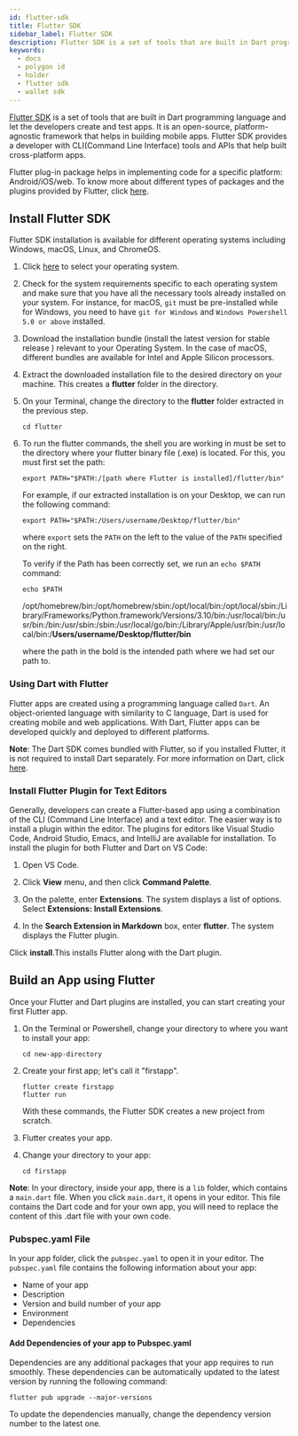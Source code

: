 ```yaml
---
id: flutter-sdk
title: Flutter SDK
sidebar_label: Flutter SDK
description: Flutter SDK is a set of tools that are built in Dart programming language and let the developers create and test apps.
keywords: 
  - docs
  - polygon id
  - holder
  - flutter sdk
  - wallet sdk
---
```


[Flutter SDK](https://docs.flutter.dev/) is a set of tools that are built in Dart programming language and let the developers create and test apps. It is an open-source, platform-agnostic framework that helps in building mobile apps. Flutter SDK provides a developer with CLI(Command Line Interface) tools and APIs that help built cross-platform apps. 

Flutter plug-in package helps in implementing code for a specific platform: Android/iOS/web. To know more about different types of packages and the plugins provided by Flutter, click [here](https://docs.flutter.dev/development/packages-and-plugins/developing-packages).
 
## Install Flutter SDK
 
Flutter SDK installation is available for different operating systems including Windows, macOS, Linux, and ChromeOS.
 
1. Click [here](https://docs.flutter.dev/get-started/install) to select your operating system.

2. Check for the system requirements specific to each operating system and make sure that you have all the necessary tools already installed on your system. For instance, for macOS, `git` must be pre-installed while for Windows, you need to have `git for Windows` and `Windows Powershell 5.0 or above` installed.

3. Download the installation bundle (install the latest version for stable release ) relevant to your Operating System. In the case of macOS, different bundles are available for Intel and Apple Silicon processors.

4. Extract the downloaded installation file to the desired directory on your machine. This creates a **flutter** folder in the directory. 

5. On your Terminal, change the directory to the **flutter** folder extracted in the previous step.
    ```
    cd flutter
    ```

6. To run the flutter commands, the shell you are working in must be set to the directory where your flutter binary file (.exe) is located. For this, you must first set the path:
    ```
    export PATH="$PATH:/[path where Flutter is installed]/flutter/bin"
    ```
    For example, if our extracted installation is on your Desktop, we can run the following command:
    ```
    export PATH="$PATH:/Users/username/Desktop/flutter/bin"
    ```
    where `export` sets the `PATH` on the left to the value of the `PATH` specified on the right. 

    To verify if the Path has been correctly set, we run an `echo $PATH` command:

    ```
    echo $PATH
    ```
    /opt/homebrew/bin:/opt/homebrew/sbin:/opt/local/bin:/opt/local/sbin:/Library/Frameworks/Python.framework/Versions/3.10/bin:/usr/local/bin:/usr/bin:/bin:/usr/sbin:/sbin:/usr/local/go/bin:/Library/Apple/usr/bin:/usr/local/bin:/**Users/username/Desktop/flutter/bin**

    where the path in the bold is the intended path where we had set our path to.
 
### Using Dart with Flutter
 
Flutter apps are created using a programming language called `Dart`. An object-oriented language with similarity to C language, Dart is used for creating mobile and web applications. With Dart, Flutter apps can be developed quickly and deployed to different platforms.

**Note**: The Dart SDK comes bundled with Flutter, so if you installed Flutter, it is not required to install Dart separately. For more information on Dart, click [here](https://dart.dev).
 
### Install Flutter Plugin for Text Editors
 
Generally, developers can create a Flutter-based app using a combination of the CLI (Command Line Interface) and a text editor. The easier way is to install a plugin within the editor. The plugins for editors like Visual Studio Code, Android Studio, Emacs, and IntelliJ are available for installation. To install the plugin for both Flutter and Dart on VS Code:
 
1. Open VS Code.

2. Click **View** menu, and then click **Command Palette**.

3. On the palette, enter **Extensions**. The system displays a list of options. Select **Extensions: Install Extensions**.

4. In the **Search Extension in Markdown** box, enter **flutter**. The system displays the Flutter plugin.

Click **install**.This installs Flutter along with the Dart plugin.

## Build an App using Flutter

Once your Flutter and Dart plugins are installed, you can start creating your first Flutter app.
 
1. On the Terminal or Powershell, change your directory to where you want to install your app:
   ```
   cd new-app-directory
   ```

2. Create your first app; let's call it "firstapp".
   ```
   flutter create firstapp
   flutter run
   ```
   With these commands, the Flutter SDK creates a new project from scratch.
 
3. Flutter creates your app.
 
4. Change your directory to your app:
   ```
   cd firstapp
   ```
 
**Note**: In your directory, inside your app, there is a `lib` folder, which contains a `main.dart` file. When you click `main.dart`, it opens in your editor. This file contains the Dart code and for your own app, you will need to replace the content of this .dart file with your own code.
 
### Pubspec.yaml File
 
In your app folder, click the `pubspec.yaml` to open it in your editor. The `pubspec.yaml` file contains the following information about your app:
 
- Name of your app
- Description
- Version and build number of your app
- Environment
- Dependencies
 
#### Add Dependencies of your app to Pubspec.yaml
 
Dependencies are any additional packages that your app requires to run smoothly. These dependencies can be automatically updated to the latest version by running the following command:
 
```
flutter pub upgrade --major-versions
```
To update the dependencies manually, change the dependency version number to the latest one.
